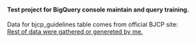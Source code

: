 #### Test project for BigQuery console maintain and query training.  
Data for bjcp_guidelines table comes from official BJCP site: <a href='https://www.bjcp.org/bjcp-style-guidelines/'>  
Rest of data were gathered or genereted by me.
